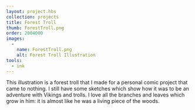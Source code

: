 ```yaml
---
layout: project.hbs
collection: projects
title: Forest Troll
thumb: ForestTroll.png
order: 2004000
images:
  -
    name: ForestTroll.png
    alt: Forest Troll Illustration
tools:
  - ink
---
```


This illustration is a forest troll that I made for a personal comic project that came to nothing. I still have some sketches which show how it was to be an adventure with Vikings and trolls. I love all the branches and leaves which grow in him: it is almost like he was a living piece of the woods.
